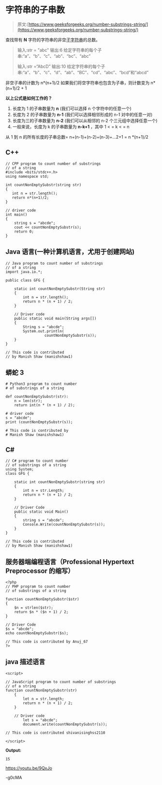 # 字符串的子串数

> 原文:[https://www.geeksforgeeks.org/number-substrings-string/](https://www.geeksforgeeks.org/number-substrings-string/)

查找带有 **N** 字符的字符串的非空[子字符串](https://www.geeksforgeeks.org/program-print-substrings-given-string/)的总数。

> 输入:str = "abc"
> 输出:6
> 给定字符串的每个子串:“a”、“b”、“c”、“ab”、“bc”、“abc”
> 
> 输入:str =“AbcD”
> 输出:10
> 给定字符串的每个子串:“a”、“b”、“c”、“d”、“ab”、“BC”、“cd”、“abc”、“bcd”和“abcd”

非空子串的计数为 n*(n+1)/2
如果我们将空字符串也包含为子串，则计数变为 n*(n+1)/2 + 1

**以上公式是如何工作的？**

1.  长度为 1 的子串数量为 **n** (我们可以选择 n 个字符中的任意一个)
2.  长度为 2 的子串数量为 **n-1** (我们可以选择相邻形成的 n-1 对中的任意一对)
3.  长度为三的子串数量为 **n-2**
    (我们可以从相邻的 n-2 个三元组中选择任意一个)
4.  一般来说，长度为 k 的子串数量为 **n-k+1** ，其中 1 < = k < = n

从 1 到 n 的所有长度的子串总数=
n+(n-1)+(n-2)+(n-3)+…2+1
= n *(n+1)/2

## C++

```
// CPP program to count number of substrings
// of a string
#include <bits/stdc++.h>
using namespace std;

int countNonEmptySubstr(string str)
{
   int n = str.length();
   return n*(n+1)/2;
}

// driver code
int main()
{
    string s = "abcde";
    cout << countNonEmptySubstr(s);
    return 0;
}
```

## Java 语言(一种计算机语言，尤用于创建网站)

```
// Java program to count number of substrings
// of a string
import java.io.*;

public class GFG {

    static int countNonEmptySubstr(String str)
    {
        int n = str.length();
        return n * (n + 1) / 2;
    }

    // Driver code
    public static void main(String args[])
    {
        String s = "abcde";
        System.out.println(
                  countNonEmptySubstr(s));
    }
}

// This code is contributed
// by Manish Shaw (manishshaw1)
```

## 蟒蛇 3

```
# Python3 program to count number
# of substrings of a string

def countNonEmptySubstr(str):
    n = len(str);
    return int(n * (n + 1) / 2);

# driver code
s = "abcde";
print (countNonEmptySubstr(s));

# This code is contributed by
# Manish Shaw (manishshaw1)
```

## C#

```
// C# program to count number
// of substrings of a string
using System;
class GFG {

    static int countNonEmptySubstr(string str)
    {
        int n = str.Length;
        return n * (n + 1) / 2;
    }

    // Driver Code
    public static void Main()
    {
        string s = "abcde";
        Console.Write(countNonEmptySubstr(s));
    }
}

// This code is contributed
// by Manish Shaw (manishshaw1)
```

## 服务器端编程语言（Professional Hypertext Preprocessor 的缩写）

```
<?php
// PHP program to count number
// of substrings of a string

function countNonEmptySubstr($str)
{
    $n = strlen($str);
    return $n * ($n + 1) / 2;
}

// Driver Code
$s = "abcde";
echo countNonEmptySubstr($s);

// This code is contributed by Anuj_67
?>
```

## java 描述语言

```
<script>

// JavaScript program to count number of substrings
// of a string
function countNonEmptySubstr(str)
    {
        let n = str.length;
        return n * (n + 1) / 2;
    }

    // Driver code
        let s = "abcde";
        document.write(countNonEmptySubstr(s));

// This code is contributed shivanisinghss2110

</script>
```

**Output:** 

```
15
```

https://youtu.be/9QxJo

-g0cMA